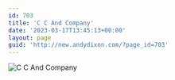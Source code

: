```yaml
---
id: 703
title: 'C C And Company'
date: '2023-03-17T13:45:13+00:00'
layout: page
guid: 'http://new.andydixon.com/?page_id=703'
---
```


![C C And Company](https://i0.wp.com/assets.g8x2.ldn.idrivee2-23.com/posters/C%20C%20And%20Company%2001.jpg?w=1200&ssl=1 "C C And Company")